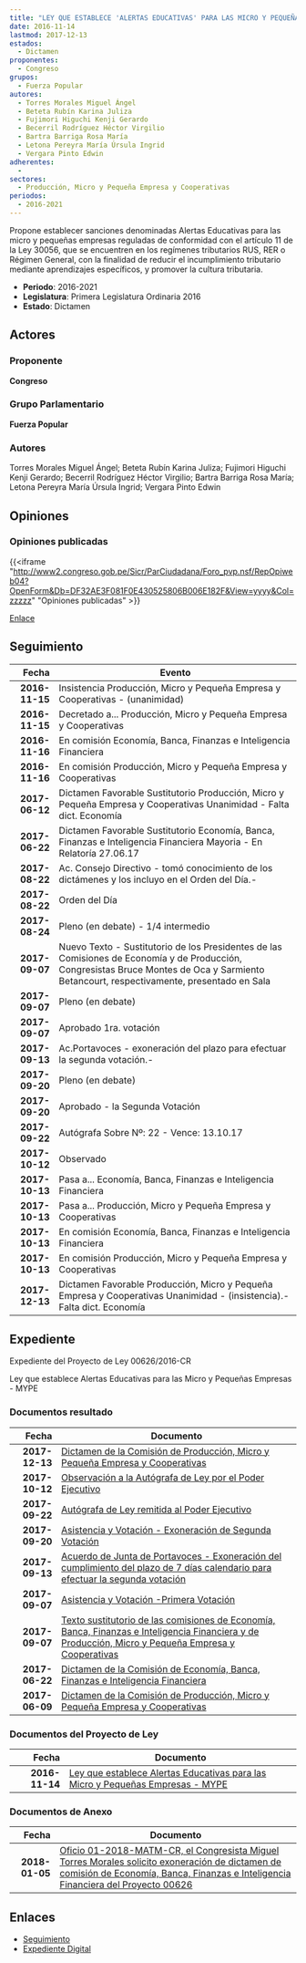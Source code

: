 ```yaml
---
title: "LEY QUE ESTABLECE 'ALERTAS EDUCATIVAS' PARA LAS MICRO Y PEQUEÑAS EMPRESAS-MYPE"
date: 2016-11-14
lastmod: 2017-12-13
estados: 
  - Dictamen
proponentes: 
  - Congreso
grupos: 
  - Fuerza Popular
autores: 
  - Torres Morales Miguel Ángel
  - Beteta Rubín Karina Juliza
  - Fujimori Higuchi Kenji Gerardo
  - Becerril Rodríguez Héctor Virgilio
  - Bartra Barriga Rosa María
  - Letona Pereyra María Úrsula Ingrid
  - Vergara Pinto Edwin
adherentes: 
  - 
sectores: 
  - Producción, Micro y Pequeña Empresa y Cooperativas
periodos: 
  - 2016-2021
---
```


Propone establecer sanciones denominadas Alertas Educativas para las micro y pequeñas empresas reguladas de conformidad con el artículo 11 de la Ley 30056, que se encuentren en los regímenes tributarios RUS, RER o Régimen General, con la finalidad de reducir el incumplimiento tributario mediante aprendizajes específicos, y promover la cultura tributaria.

- **Periodo**: 2016-2021
- **Legislatura**: Primera Legislatura Ordinaria 2016
- **Estado**: Dictamen

## Actores

### Proponente

**Congreso**

### Grupo Parlamentario

**Fuerza Popular**

### Autores

Torres Morales Miguel Ángel; Beteta Rubín Karina Juliza; Fujimori Higuchi Kenji Gerardo; Becerril Rodríguez Héctor Virgilio; Bartra Barriga Rosa María; Letona Pereyra María Úrsula Ingrid; Vergara Pinto Edwin


## Opiniones

### Opiniones publicadas

{{<iframe "http://www2.congreso.gob.pe/Sicr/ParCiudadana/Foro_pvp.nsf/RepOpiweb04?OpenForm&Db=DF32AE3F081F0E430525806B006E182F&View=yyyy&Col=zzzzz" "Opiniones publicadas" >}}

[Enlace](http://www2.congreso.gob.pe/Sicr/ParCiudadana/Foro_pvp.nsf/RepOpiweb04?OpenForm&Db=DF32AE3F081F0E430525806B006E182F&View=yyyy&Col=zzzzz)

## Seguimiento

| Fecha | Evento |
|------:|--------|
| **2016-11-15** | Insistencia Producción, Micro y Pequeña Empresa y Cooperativas - (unanimidad)|
| **2016-11-15** | Decretado a... Producción, Micro y Pequeña Empresa y Cooperativas|
| **2016-11-16** | En comisión Economía, Banca, Finanzas e Inteligencia Financiera|
| **2016-11-16** | En comisión Producción, Micro y Pequeña Empresa y Cooperativas|
| **2017-06-12** | Dictamen Favorable Sustitutorio Producción, Micro y Pequeña Empresa y Cooperativas Unanimidad - Falta dict. Economía|
| **2017-06-22** | Dictamen Favorable Sustitutorio Economía, Banca, Finanzas e Inteligencia Financiera Mayoria - En Relatoría 27.06.17|
| **2017-08-22** | Ac. Consejo Directivo - tomó conocimiento de los dictámenes y los incluyo en el Orden del Día.-|
| **2017-08-22** | Orden del Día|
| **2017-08-24** | Pleno (en debate) - 1/4 intermedio|
| **2017-09-07** | Nuevo Texto - Sustitutorio de los Presidentes de las Comisiones de Economía y de Producción, Congresistas Bruce Montes de Oca y Sarmiento Betancourt, respectivamente, presentado en Sala|
| **2017-09-07** | Pleno (en debate)|
| **2017-09-07** | Aprobado 1ra. votación|
| **2017-09-13** | Ac.Portavoces - exoneración del plazo para efectuar la segunda votación.-|
| **2017-09-20** | Pleno (en debate)|
| **2017-09-20** | Aprobado - la Segunda Votación|
| **2017-09-22** | Autógrafa Sobre Nº: 22 - Vence: 13.10.17|
| **2017-10-12** | Observado|
| **2017-10-13** | Pasa a... Economía, Banca, Finanzas e Inteligencia Financiera|
| **2017-10-13** | Pasa a... Producción, Micro y Pequeña Empresa y Cooperativas|
| **2017-10-13** | En comisión Economía, Banca, Finanzas e Inteligencia Financiera|
| **2017-10-13** | En comisión Producción, Micro y Pequeña Empresa y Cooperativas|
| **2017-12-13** | Dictamen Favorable Producción, Micro y Pequeña Empresa y Cooperativas Unanimidad - (insistencia).-Falta dict. Economía|


## Expediente

Expediente del Proyecto de Ley 00626/2016-CR

Ley que establece Alertas Educativas para las Micro y Pequeñas Empresas - MYPE


### Documentos resultado

| Fecha | Documento |
|------:|--------|
| **2017-12-13** | [Dictamen de la Comisión de Producción, Micro y Pequeña Empresa y Cooperativas](http://www.leyes.congreso.gob.pe/Documentos/2016_2021/Dictamenes/Proyectos_de_Ley/00626DC18MAY20171213.pdf) |
| **2017-10-12** | [Observación a la Autógrafa de Ley por el Poder Ejecutivo](http://www.leyes.congreso.gob.pe/Documentos/2016_2021/Observacion_a_la_Autografa/OBAU0062620171012.pdf) |
| **2017-09-22** | [Autógrafa de Ley remitida al Poder Ejecutivo](http://www.leyes.congreso.gob.pe/Documentos/2016_2021/Autografas/Ley_y_de_Resolucion_Legislativa/AU0062620170922.pdf) |
| **2017-09-20** | [Asistencia y Votación - Exoneración de Segunda Votación](http://www.leyes.congreso.gob.pe/Documentos/2016_2021/Asistencia_y_Votacion/Proyectos_de_Ley/Exoneracion_de_Segunda_Votacion/ESV0062620170920.pdf) |
| **2017-09-13** | [Acuerdo de Junta de Portavoces - Exoneración del cumplimiento del plazo de 7 días calendario para efectuar la segunda votación](http://www.leyes.congreso.gob.pe/Documentos/2016_2021/Acuerdos/Junta_Portavoces/AJP0062620170913.pdf) |
| **2017-09-07** | [Asistencia y Votación -Primera Votación](http://www.leyes.congreso.gob.pe/Documentos/2016_2021/Asistencia_y_Votacion/Proyectos_de_Ley/AV0062620170907.pdf) |
| **2017-09-07** | [Texto sustitutorio de las comisiones de Economía, Banca, Finanzas e Inteligencia Financiera y de Producción, Micro y Pequeña Empresa y Cooperativas](http://www.leyes.congreso.gob.pe/Documentos/2016_2021/Texto_Sustitutorio/Proyectos_de_Ley/TS0062620170907.pdf) |
| **2017-06-22** | [Dictamen de la Comisión de Economía, Banca, Finanzas e Inteligencia Financiera](http://www.leyes.congreso.gob.pe/Documentos/2016_2021/Dictamenes/Proyectos_de_Ley/00626DC09MAY20170622.pdf) |
| **2017-06-09** | [Dictamen de la Comisión de Producción, Micro y Pequeña Empresa y Cooperativas](http://www.leyes.congreso.gob.pe/Documentos/2016_2021/Dictamenes/Proyectos_de_Ley/00626DC18MAY20170609.pdf) |

### Documentos del Proyecto de Ley

| Fecha | Documento |
|------:|--------|
| **2016-11-14** | [Ley que establece Alertas Educativas para las Micro y Pequeñas Empresas - MYPE](http://www.leyes.congreso.gob.pe/Documentos/2016_2021/Proyectos_de_Ley_y_de_Resoluciones_Legislativas/PL0062620161114..pdf) |

### Documentos de Anexo

| Fecha | Documento |
|------:|--------|
| **2018-01-05** | [Oficio 01-2018-MATM-CR, el Congresista Miguel Torres Morales solicito exoneración de dictamen de comisión de Economía, Banca, Finanzas e Inteligencia Financiera del Proyecto 00626](http://www.leyes.congreso.gob.pe/Documentos/2016_2021/Oficios/Congresistas/OFICIO-01-2018-MATM-CR.pdf) |

## Enlaces 

- [Seguimiento](http://www2.congreso.gob.pe/Sicr/TraDocEstProc/CLProLey2016.nsf/f7fff46988ca05b1052578e100829cc7/3ad7a8eabc1692d10525806b00785d27?OpenDocument)
- [Expediente Digital](http://www2.congreso.gob.pe/Sicr/TraDocEstProc/CLProLey2016.nsf/f7fff46988ca05b1052578e100829cc7/3ad7a8eabc1692d10525806b00785d27?OpenDocument&Click=05257FB7005EB655.eb71d0cf91d8294e05256cdf006b5706/$Body/0.1C6C)
